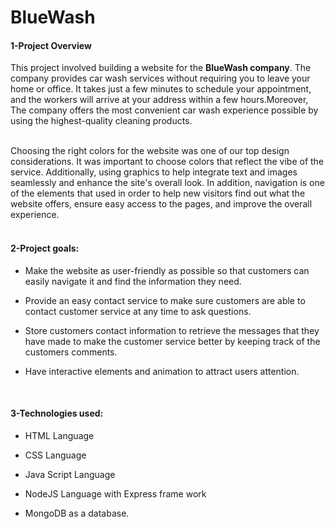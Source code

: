 <h1>BlueWash</h1>

<h4>1-Project Overview</h4>
This project involved building a website for the <strong>BlueWash company</strong>. The company provides car wash services without requiring you to leave your home or office. It takes just a few minutes to schedule your appointment, and the workers will arrive at your address within a few hours.Moreover, The company offers the most convenient car wash experience possible by using the highest-quality cleaning products.<br><br>

Choosing the right colors for the website was one of our top design considerations. It was important to choose colors that reflect the vibe of the service. Additionally, using graphics to help integrate text and images seamlessly and enhance the site's overall look. In addition, navigation is one of the elements that used in order to help new visitors find out what the website offers, ensure easy access to the pages, and improve the overall experience.
<br><br>
<h4>2-Project goals: </h4>

- Make the website  as user-friendly as possible so that customers can easily navigate it and find the information they need.

- Provide an easy contact service to make sure customers are able to contact customer service at any time to ask questions.

- Store customers contact information to retrieve the messages that they have made to make the customer service better by keeping track of the customers comments.

- Have interactive elements and animation to attract users attention.

<br>

<h4>3-Technologies used:</h4>

- HTML Language

- CSS Language

- Java Script Language

- NodeJS Language with Express frame work

- MongoDB as a database.
 

